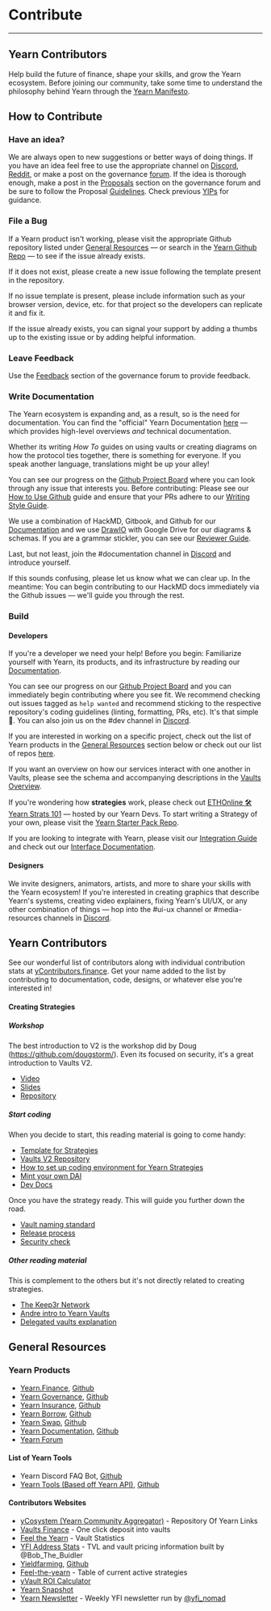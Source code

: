 # Contribute
---
## Yearn Contributors

Help build the future of finance, shape your skills, and grow the Yearn ecosystem. Before joining our community, take some time to understand the philosophy behind Yearn through the [Yearn Manifesto](https://gov.yearn.finance/t/how-we-think-about-yearn/7137).

## How to Contribute

### Have an idea?

We are always open to new suggestions or better ways of doing things. If you have an idea feel free to use the appropriate channel on [Discord](http://discord.yearn.finance), [Reddit](https://www.reddit.com/r/yearn_finance/), or make a post on the governance [forum](https://gov.yearn.finance/c/general-chat/7). If the idea is thorough enough, make a post in the [Proposals](https://gov.yearn.finance/c/proposals/5) section on the governance forum and be sure to follow the Proposal [Guidelines](https://gov.yearn.finance/t/proposal-how-to/106). Check previous [YIPs](https://yips.yearn.finance/all-yip) for guidance.

### File a Bug

If a Yearn product isn't working, please visit the appropriate Github repository listed under [General Resources](#general-resources) — or search in the [Yearn Github Repo](https://github.com/yearn/yearn-protocol) — to see if the issue already exists.

If it does not exist, please create a new issue following the template present in the repository.

If no issue template is present, please include information such as your browser version, device, etc. for that project so the developers can replicate it and fix it.

If the issue already exists, you can signal your support by adding a thumbs up to the existing issue or by adding helpful information.

### Leave Feedback

Use the [Feedback](https://gov.yearn.finance/c/feedback/2) section of the governance forum to provide feedback.

### Write Documentation

The Yearn ecosystem is expanding and, as a result, so is the need for documentation. You can find the "official" Yearn Documentation [here](https://docs.yearn.finance/) — which provides high-level overviews _and_ technical documentation.

Whether its writing _How To_ guides on using vaults or creating diagrams on how the protocol ties together, there is something for everyone. If you speak another language, translations might be up your alley!

You can see our progress on the [Github Project Board](https://github.com/orgs/yearn/projects/2) where you can look through any issue that interests you. Before contributing: Please see our [How to Use Github](https://hackmd.io/4U35op0ORoGT24lzPhbGNQ) guide and ensure that your PRs adhere to our [Writing Style Guide](https://hackmd.io/dXQecpkJQX6XRy4y7k7j3g).

We use a combination of HackMD, Gitbook, and Github for our [Documentation](https://docs.yearn.finance/) and we use [DrawIO](https://draw.io) with Google Drive for our diagrams & schemas. If you are a grammar stickler, you can see our [Reviewer Guide](https://hackmd.io/juTKNn3xTpKJgFDo2AglLw).

Last, but not least, join the #documentation channel in [Discord](https://discord.com/invite/6PNv2nF) and introduce yourself.

If this sounds confusing, please let us know what we can clear up. In the meantime: You can begin contributing to our HackMD docs immediately via the Github issues — we'll guide you through the rest.

### Build

#### Developers

If you're a developer we need your help! Before you begin: Familiarize yourself with Yearn, its products, and its infrastructure by reading our [Documentation](https://docs.yearn.finance/).

You can see our progress on our [Github Project Board](https://github.com/orgs/yearn/projects/1) and you can immediately begin contributing where you see fit. We recommend checking out issues tagged as `help wanted` and recommend sticking to the respective repository's coding guidelines (linting, formatting, PRs, etc). It's that simple 🙂. You can also join us on the #dev channel in [Discord](https://discord.com/invite/6PNv2nF).

If you are interested in working on a specific project, check out the list of Yearn products in the [General Resources](#general-resources) section below or check out our list of repos [here](https://docs.yearn.finance/developers/code-repositories).

If you want an overview on how our services interact with one another in Vaults, please see the schema and accompanying descriptions in the [Vaults Overview](https://docs.yearn.finance/yearn-finance/yvaults/overview).

If you're wondering how **strategies** work, please check out [ETHOnline 🛠️ Yearn Strats 101](https://www.youtube.com/watch?v=4gwZk-IaMRs) — hosted by our Yearn Devs. To start writing a Strategy of your own, please visit the [Yearn Starter Pack Repo](https://github.com/yearn/yearn-starter-pack).

If you are looking to integrate with Yearn, please visit our [Integration Guide](https://docs.yearn.finance/developers/integration-guide) and check out our [Interface Documentation](https://docs.yearn.finance/developers/misc-resources/smart-contract-integration).

#### Designers

We invite designers, animators, artists, and more to share your skills with the Yearn ecosystem! If you're interested in creating graphics that describe Yearn's systems, creating video explainers, fixing Yearn's UI/UX, or any other combination of things — hop into the #ui-ux channel or #media-resources channels in [Discord](https://discord.gg/nNK9BVy6).

## Yearn Contributors

See our wonderful list of contributors along with individual contribution stats at [yContributors.finance](https://ycontributors.finance/). Get your name added to the list by contributing to documentation, code, designs, or whatever else you're interested in!

#### Creating Strategies

##### Workshop

The best introduction to V2 is the workshop did by Doug (https://github.com/dougstorm/). Even its focused on security, it's a great introduction to Vaults V2.

- [Video](https://www.youtube.com/watch?v=C0fsYiCI54g)
- [Slides](https://docs.google.com/presentation/d/1NsePa_hXV1vsbMixTSRsPKYBHYvmVQf7IvpI_8k4p_k/edit#slide=id.p)
- [Repository](https://github.com/dougstorm/yearn-vaults-v2-intro/tree/feat/kernel-session)

##### Start coding

When you decide to start, this reading material is going to come handy:

- [Template for Strategies](https://github.com/yearn/brownie-strategy-mix)
- [Vaults V2 Repository](https://github.com/yearn/yearn-vaults)
- [How to set up coding environment for Yearn Strategies](https://sambacha.github.io/yearn-vaults/index.html)
- [Mint your own DAI](https://medium.com/ethereum-grid/forking-ethereum-mainnet-mint-your-own-dai-d8b62a82b3f7)
- [Dev Docs](https://docs.yearn.finance/developers/deployed-contracts-registry)

Once you have the strategy ready. This will guide you further down the road.

- [Vault naming standard](https://github.com/iearn-finance/yearn-assets/blob/master/naming-standard.md)
- [Release process](../v2/process-and-procedures/operations)
- [Security check](https://docs.google.com/document/d/1hBKB73kJPQM71enrG8xoSFj7wxYmczUlgigyq2KkcTE/edit#heading=h.4ieoeyetfrxm)

##### Other reading material

This is complement to the others but it's not directly related to creating strategies.

- [The Keep3r Network](https://macarse.medium.com/the-keep3r-network-experiment-bb1c5182bda3)
- [Andre intro to Yearn Vaults](https://medium.com/iearn/yearn-finance-v2-af2c6a6a3613)
- [Delegated vaults explanation](https://medium.com/iearn/delegated-vaults-explained-fa81f1c3fce2)

## General Resources

### Yearn Products

- [Yearn.Finance](https://yearn.finance/), [Github](https://github.com/yearn/iearn-finance)
- [Yearn Governance](https://ygov.finance/), [Github](https://github.com/yearn/ygov-finance)
- [Yearn Insurance](https://yinsure.finance/), [Github](https://github.com/yearn/yinsure-finance)
- [Yearn Borrow](https://yborrow.finance/), [Github](https://github.com/yearn/iborrow-finance)
- [Yearn Swap](https://yswap.exchange/), [Github](https://github.com/yearn/yswap-finance)
- [Yearn Documentation](https://docs.yearn.finance/), [Github](https://github.com/yearn/yearn-docs)
- [Yearn Forum](https://gov.yearn.finance/)

#### List of Yearn Tools

- Yearn Discord FAQ Bot, [Github](https://github.com/dgornjakovic/yfi-faq-bot)
- [Yearn Tools (Based off Yearn API)](https://yearn.tools/), [Github](https://github.com/yearn-integrations/api)

#### Contributors Websites

- [yCosystem (Yearn Community Aggregator)](https://ycosystem.info/) - Repository Of Yearn Links
- [Vaults Finance](https://vaults.finance/) - One click deposit into vaults
- [Feel the Yearn](https://feel-the-yearn.app/vaults) - Vault Statistics
- [YFI Address Stats](https://www.yfistats.com/) - TVL and vault pricing information built by @Bob_The_Buidler
- [Yieldfarming](https://yieldfarming.info/), [Github](https://github.com/yieldfarming/yieldfarming)
- [Feel-the-yearn](https://feel-the-yearn.app) - Table of current active strategies
- [yVault ROI Calculator](https://yvault-roi.netlify.app/)
- [Yearn Snapshot](https://yearn.snapshot.page/)
- [Yearn Newsletter](https://yearn.substack.com/) - Weekly YFI newsletter run by [@yfi_nomad](https://twitter.com/yfi_nomad)
